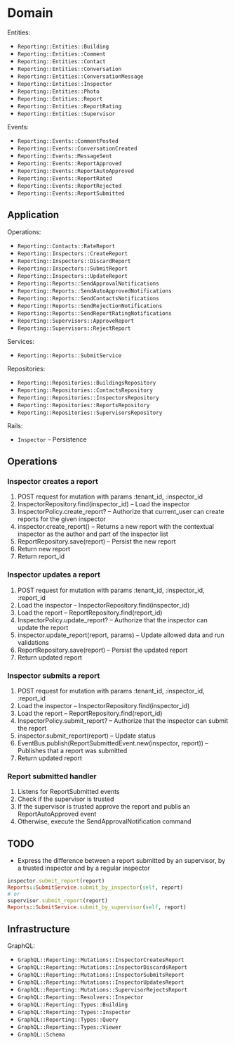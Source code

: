 # Domain

Entities:

* `Reporting::Entities::Building`
* `Reporting::Entities::Comment`
* `Reporting::Entities::Contact`
* `Reporting::Entities::Conversation`
* `Reporting::Entities::ConversationMessage`
* `Reporting::Entities::Inspector`
* `Reporting::Entities::Photo`
* `Reporting::Entities::Report`
* `Reporting::Entities::ReportRating`
* `Reporting::Entities::Supervisor`

Events:

* `Reporting::Events::CommentPosted`
* `Reporting::Events::ConversationCreated`
* `Reporting::Events::MessageSent`
* `Reporting::Events::ReportApproved`
* `Reporting::Events::ReportAutoApproved`
* `Reporting::Events::ReportRated`
* `Reporting::Events::ReportRejected`
* `Reporting::Events::ReportSubmitted`

## Application

Operations:

* `Reporting::Contacts::RateReport`
* `Reporting::Inspectors::CreateReport`
* `Reporting::Inspectors::DiscardReport`
* `Reporting::Inspectors::SubmitReport`
* `Reporting::Inspectors::UpdateReport`
* `Reporting::Reports::SendApprovalNotifications`
* `Reporting::Reports::SendAutoApprovedNotifications`
* `Reporting::Reports::SendContactsNotifications`
* `Reporting::Reports::SendRejectionNotifications`
* `Reporting::Reports::SendReportRatingNotifications`
* `Reporting::Supervisors::ApproveReport`
* `Reporting::Supervisors::RejectReport`

Services:

* `Reporting::Reports::SubmitService`

Repositories:

* `Reporting::Repositories::BuildingsRepository`
* `Reporting::Repositories::ContactsRepository`
* `Reporting::Repositories::InspectorsRepository`
* `Reporting::Repositories::ReportsRepository`
* `Reporting::Repositories::SupervisorsRepository`

Rails:

* `Inspector` – Persistence

## Operations

### Inspector creates a report

1. POST request for mutation with params :tenant_id, :inspector_id
1. InspectorRepository.find(inspector_id) – Load the inspector
1. InspectorPolicy.create_report? – Authorize that current_user can create reports for the given inspector
1. inspector.create_report() – Returns a new report with the contextual inspector as the author and part of the inspector list
1. ReportRepository.save(report) – Persist the new report
1. Return new report
1. Return report_id

### Inspector updates a report

1. POST request for mutation with params :tenant_id, :inspector_id, :report_id
1. Load the inspector – InspectorRepository.find(inspector_id)
1. Load the report – ReportRepository.find(report_id)
1. InspectorPolicy.update_report? – Authorize that the inspector can update the report
1. inspector.update_report(report, params) – Update allowed data and run validations
1. ReportRepository.save(report) – Persist the updated report
1. Return updated report


### Inspector submits a report

1. POST request for mutation with params :tenant_id, :inspector_id, :report_id
1. Load the inspector – InspectorRepository.find(inspector_id)
1. Load the report – ReportRepository.find(report_id)
1. InspectorPolicy.submit_report? – Authorize that the inspector can submit the report
1. inspector.submit_report(report) – Update status
1. EventBus.publish(ReportSubmittedEvent.new(inspector, report)) – Publishes that a report was submitted
1. Return updated report

### Report submitted handler

1. Listens for ReportSubmitted events
1. Check if the supervisor is trusted
1. If the supervisor is trusted approve the report and publis an ReportAutoApproved event
1. Otherwise, execute the SendApprovalNotification command

## TODO

* Express the difference between a report submitted by an supervisor, by a trusted inspector
  and by a regular inspector

```ruby
inspector.submit_report(report)
Reports::SubmitService.submit_by_inspector(self, report)
# or
supervisor.submit_report(report)
Reports::SubmitService.submit_by_supervisor(self, report)
```

## Infrastructure

GraphQL:

* `GraphQL::Reporting::Mutations::InspectorCreatesReport`
* `GraphQL::Reporting::Mutations::InspectorDiscardsReport`
* `GraphQL::Reporting::Mutations::InspectorSubmitsReport`
* `GraphQL::Reporting::Mutations::InspectorUpdatesReport`
* `GraphQL::Reporting::Mutations::SupervisorRejectsReport`
* `GraphQL::Reporting::Resolvers::Inspector`
* `GraphQL::Reporting::Types::Building`
* `GraphQL::Reporting::Types::Inspector`
* `GraphQL::Reporting::Types::Query`
* `GraphQL::Reporting::Types::Viewer`
* `GraphQL::Schema`
